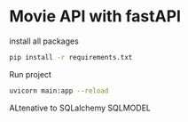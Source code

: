 # Movie API with fastAPI

install all packages

```sh
pip install -r requirements.txt
```

Run project
```sh
uvicorn main:app --reload
```

ALtenative to SQLalchemy
SQLMODEL 